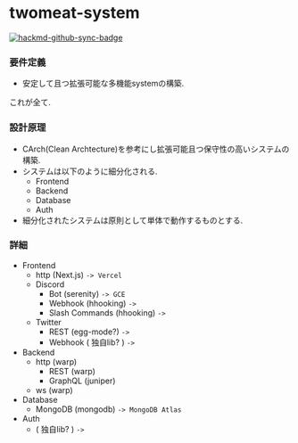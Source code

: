 # twomeat-system

[![hackmd-github-sync-badge](https://hackmd.io/9WMKQnaKQQObY1Gi5mbS6Q/badge)](https://hackmd.io/9WMKQnaKQQObY1Gi5mbS6Q)

### 要件定義

- 安定して且つ拡張可能な多機能systemの構築.

これが全て.

### 設計原理

- CArch(Clean Archtecture)を参考にし拡張可能且つ保守性の高いシステムの構築.
- システムは以下のように細分化される.
  - Frontend
  - Backend
  - Database
  - Auth
- 細分化されたシステムは原則として単体で動作するものとする.

### 詳細

- Frontend
  - http (Next.js) `-> Vercel`
  - Discord
    - Bot (serenity) `-> GCE`
    - Webhook (hhooking) `-> `
    - Slash Commands (hhooking) `-> `
  - Twitter
    - REST (egg-mode?) `-> `
    - Webhook ( 独自lib? ) `-> `
- Backend
  - http (warp)
    - REST (warp)
    - GraphQL (juniper)
  - ws (warp)
- Database
  - MongoDB (mongodb) `-> MongoDB Atlas`
- Auth
  - ( 独自lib? ) `-> `
